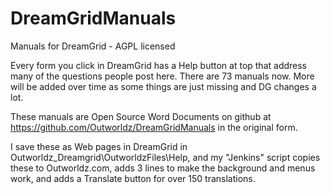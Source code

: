 # DreamGridManuals
Manuals for DreamGrid - AGPL licensed

Every form you click  in DreamGrid has a Help button at top that address many of the questions people post here.   There are 73 manuals now.  More will be added over time as some things are just missing and DG changes a lot.   

These manuals are  Open Source Word Documents on github at https://github.com/Outworldz/DreamGridManuals in the original form.

I save these as Web pages in DreamGrid in Outworldz_Dreamgrid\OutworldzFiles\Help, and  my "Jenkins" script copies these to Outworldz.com, adds 3 lines to make the background and menus work, and adds a Translate button for over 150 translations.
